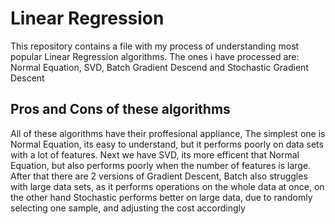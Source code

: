 # Linear Regression
This repository contains a file with my process of understanding most popular Linear Regression algorithms.
The ones i have processed are: Normal Equation, SVD, Batch Gradient Descend and Stochastic Gradient Descent
## Pros and Cons of these algorithms
All of these algorithms have their proffesional appliance, The simplest one is Normal Equation, its easy to understand, but it performs poorly on data sets with a lot of features. 
Next we have SVD, its more efficent that Normal Equation, but also performs poorly when the number of features is large.
After that there are 2 versions of Gradient Descent, Batch also struggles with large data sets, as it performs operations on the whole data at once, 
on the other hand Stochastic performs better on large data, due to randomly selecting one sample, and adjusting the cost accordingly
